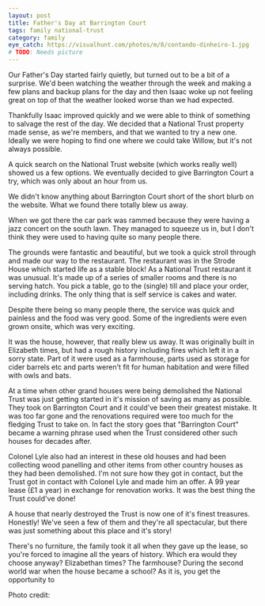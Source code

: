 ```yaml
---
layout: post
title: Father's Day at Barrington Court
tags: family national-trust 
category: family
eye_catch: https://visualhunt.com/photos/m/8/contando-dinheiro-1.jpg
# TODO: Needs picture
---
```


Our Father's Day started fairly quietly, but turned out to be a bit of a surprise. We'd been watching the weather through the week and making a few plans and backup plans for the day and then Isaac woke up not feeling great on top of that the weather looked worse than we had expected.

Thankfully Isaac improved quickly and we were able to think of something to salvage the rest of the day. We decided that a National Trust property made sense, as we're members, and that we wanted to try a new one. Ideally we were hoping to find one where we could take Willow, but it's not always possible.

A quick search on the National Trust website (which works really well) showed us a few options. We eventually decided to give Barrington Court a try, which was only about an hour from us.

<!--more-->

We didn't know anything about Barrington Court short of the short blurb on the website. What we found there totally blew us away.

When we got there the car park was rammed because they were having a jazz concert on the south lawn. They managed to squeeze us in, but I don't think they were used to having quite so many people there.

The grounds were fantastic and beautiful, but we took a quick stroll through and made our way to the restaurant. The restaurant was in the Strode House which started life as a stable block! As a National Trust restaurant it was unusual. It's made up of a series of smaller rooms and there is no serving hatch. You pick a table, go to the (single) till and place your order, including drinks. The only thing that is self service is cakes and water.

Despite there being so many people there, the service was quick and painless and the food was very good. Some of the ingredients were even grown onsite, which was very exciting.

It was the house, however, that really blew us away. It was originally built in Elizabeth times, but had a rough history including fires which left it in a sorry state. Part of it were used as a farmhouse, parts used as storage for cider barrels etc and parts weren't fit for human habitation and were filled with owls and bats.

At a time when other grand houses were being demolished the National Trust was just getting started in it's mission of saving as many as possible. They took on Barrington Court and it could've been their greatest mistake. It was too far gone and the renovations required were too much for the fledging Trust to take on. In fact the story goes that "Barrington Court" became a warning phrase used when the Trust considered other such houses for decades after.

Colonel Lyle also had an interest in these old houses and had been collecting wood panelling and other items from other country houses as they had been demolished. I'm not sure how they got in contact, but the Trust got in contact with Colonel Lyle and made him an offer. A 99 year lease (£1 a year) in exchange for renovation works. It was the best thing the Trust could've done!

A house that nearly destroyed the Trust is now one of it's finest treasures. Honestly! We've seen a few of them and they're all spectacular, but there was just something about this place and it's story!

There's no furniture, the family took it all when they gave up the lease, so you're forced to imagine all the years of history. Which era would they choose anyway? Elizabethan times? The farmhouse? During the second world war when the house became a school? As it is, you get the opportunity to 

Photo credit:

